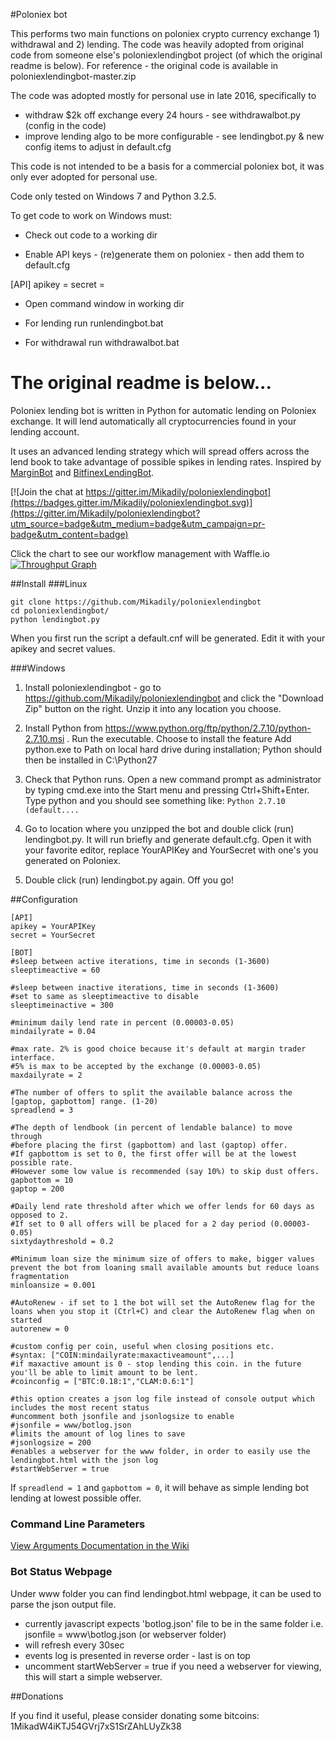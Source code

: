 #Poloniex bot

This performs two main functions on poloniex crypto currency exchange 1) withdrawal and 2) lending.
The code was heavily adopted from original code from someone else's poloniexlendingbot project (of which the original readme is below).
For reference - the original code is available in poloniexlendingbot-master.zip

The code was adopted mostly for personal use in late 2016, specifically to 
- withdraw $2k off exchange every 24 hours - see withdrawalbot.py (config in the code)
- improve lending algo to be more configurable - see lendingbot.py & new config items to adjust in default.cfg

This code is not intended to be a basis for a commercial poloniex bot, it was only ever adopted for personal use.

Code only tested on Windows 7 and Python 3.2.5.

To get code to work on Windows must:

* Check out code to a working dir

* Enable API keys - (re)generate them on poloniex - then add them to default.cfg 

[API]
apikey = 
secret = 

* Open command window in working dir

* For lending run runlendingbot.bat

* For withdrawal run withdrawalbot.bat


The original readme is below...
==========================================

Poloniex lending bot is written in Python for automatic lending on Poloniex exchange.
It will lend automatically all cryptocurrencies found in your lending account.

It uses an advanced lending strategy which will spread offers across the lend book to take advantage of possible spikes in lending rates. Inspired by [MarginBot](https://github.com/HFenter/MarginBot) and [BitfinexLendingBot](https://github.com/eAndrius/BitfinexLendingBot).

[![Join the chat at https://gitter.im/Mikadily/poloniexlendingbot](https://badges.gitter.im/Mikadily/poloniexlendingbot.svg)](https://gitter.im/Mikadily/poloniexlendingbot?utm_source=badge&utm_medium=badge&utm_campaign=pr-badge&utm_content=badge)

Click the chart to see our workflow management with Waffle.io
[![Throughput Graph](https://graphs.waffle.io/Mikadily/poloniexlendingbot/throughput.svg)](https://waffle.io/Mikadily/poloniexlendingbot/)

##Install
###Linux
```
git clone https://github.com/Mikadily/poloniexlendingbot
cd poloniexlendingbot/
python lendingbot.py
```
When you first run the script a default.cnf will be generated. Edit it with your apikey and secret values.

###Windows
1. Install poloniexlendingbot - go to https://github.com/Mikadily/poloniexlendingbot and click the "Download Zip" button on the right. Unzip it into any location you choose.
2. Install Python from https://www.python.org/ftp/python/2.7.10/python-2.7.10.msi . Run the executable. Choose to install the feature Add python.exe to Path on local hard drive during installation; Python should then be installed in C:\Python27
3. Check that Python runs. Open a new command prompt as administrator by typing cmd.exe into the Start menu and pressing Ctrl+Shift+Enter. Type python and you should see something like: `Python 2.7.10 (default....`
4. Go to location where you unzipped the bot and double click (run) lendingbot.py. It will run briefly and generate default.cfg. Open it with your favorite editor, replace YourAPIKey and YourSecret with one's you generated on Poloniex.

5. Double click (run) lendingbot.py again. Off you go!

##Configuration

```
[API]
apikey = YourAPIKey
secret = YourSecret

[BOT]
#sleep between active iterations, time in seconds (1-3600)
sleeptimeactive = 60

#sleep between inactive iterations, time in seconds (1-3600)
#set to same as sleeptimeactive to disable
sleeptimeinactive = 300

#minimum daily lend rate in percent (0.00003-0.05)
mindailyrate = 0.04

#max rate. 2% is good choice because it's default at margin trader interface.
#5% is max to be accepted by the exchange (0.00003-0.05)
maxdailyrate = 2

#The number of offers to split the available balance across the [gaptop, gapbottom] range. (1-20)
spreadlend = 3

#The depth of lendbook (in percent of lendable balance) to move through
#before placing the first (gapbottom) and last (gaptop) offer.
#If gapbottom is set to 0, the first offer will be at the lowest possible rate.
#However some low value is recommended (say 10%) to skip dust offers.
gapbottom = 10
gaptop = 200

#Daily lend rate threshold after which we offer lends for 60 days as opposed to 2.
#If set to 0 all offers will be placed for a 2 day period (0.00003-0.05)
sixtydaythreshold = 0.2

#Minimum loan size the minimum size of offers to make, bigger values prevent the bot from loaning small available amounts but reduce loans fragmentation
minloansize = 0.001

#AutoRenew - if set to 1 the bot will set the AutoRenew flag for the loans when you stop it (Ctrl+C) and clear the AutoRenew flag when on started
autorenew = 0

#custom config per coin, useful when closing positions etc.
#syntax: ["COIN:mindailyrate:maxactiveamount",...]
#if maxactive amount is 0 - stop lending this coin. in the future you'll be able to limit amount to be lent.
#coinconfig = ["BTC:0.18:1","CLAM:0.6:1"]

#this option creates a json log file instead of console output which includes the most recent status
#uncomment both jsonfile and jsonlogsize to enable
#jsonfile = www/botlog.json
#limits the amount of log lines to save
#jsonlogsize = 200
#enables a webserver for the www folder, in order to easily use the lendingbot.html with the json log
#startWebServer = true
```

If `spreadlend = 1` and `gapbottom = 0`, it will behave as simple lending bot lending at lowest possible offer.

### Command Line Parameters
[View Arguments Documentation in the Wiki](https://github.com/Mikadily/poloniexlendingbot/wiki/Arguments)


### Bot Status Webpage
Under www folder you can find lendingbot.html webpage, it can be used to parse the json output file.
- currently javascript expects 'botlog.json' file to be in the same folder i.e. jsonfile = www\botlog.json (or webserver folder)
- will refresh every 30sec
- events log is presented in reverse order - last is on top
- uncomment startWebServer = true if you need a webserver for viewing, this will start a simple webserver.

##Donations

If you find it useful, please consider donating some bitcoins: 1MikadW4iKTJ54GVrj7xS1SrZAhLUyZk38

